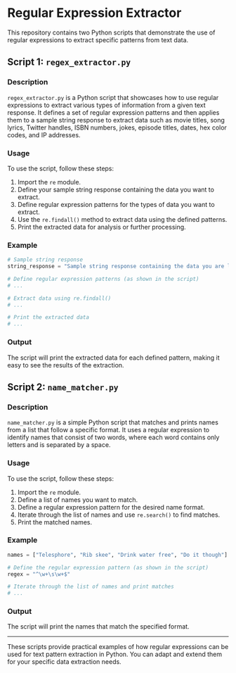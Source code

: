# Regular Expression Extractor

This repository contains two Python scripts that demonstrate the use of regular expressions to extract specific patterns from text data. 

## Script 1: `regex_extractor.py`

### Description

`regex_extractor.py` is a Python script that showcases how to use regular expressions to extract various types of information from a given text response. It defines a set of regular expression patterns and then applies them to a sample string response to extract data such as movie titles, song lyrics, Twitter handles, ISBN numbers, jokes, episode titles, dates, hex color codes, and IP addresses.

### Usage

To use the script, follow these steps:

1. Import the `re` module.
2. Define your sample string response containing the data you want to extract.
3. Define regular expression patterns for the types of data you want to extract.
4. Use the `re.findall()` method to extract data using the defined patterns.
5. Print the extracted data for analysis or further processing.

### Example

```python
# Sample string response
string_response = "Sample string response containing the data you are looking for"

# Define regular expression patterns (as shown in the script)
# ...

# Extract data using re.findall()
# ...

# Print the extracted data
# ...
```

### Output

The script will print the extracted data for each defined pattern, making it easy to see the results of the extraction.

## Script 2: `name_matcher.py`

### Description

`name_matcher.py` is a simple Python script that matches and prints names from a list that follow a specific format. It uses a regular expression to identify names that consist of two words, where each word contains only letters and is separated by a space.

### Usage

To use the script, follow these steps:

1. Import the `re` module.
2. Define a list of names you want to match.
3. Define a regular expression pattern for the desired name format.
4. Iterate through the list of names and use `re.search()` to find matches.
5. Print the matched names.

### Example

```python
names = ["Telesphore", "Rib skee", "Drink water free", "Do it though"]

# Define the regular expression pattern (as shown in the script)
regex = "^\w+\s\w+$"

# Iterate through the list of names and print matches
# ...
```

### Output

The script will print the names that match the specified format.

---

These scripts provide practical examples of how regular expressions can be used for text pattern extraction in Python. You can adapt and extend them for your specific data extraction needs.
